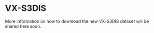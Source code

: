 # VX-S3DIS

 More information on how to download the new VX-S3DIS dataset will be shared here soon.
